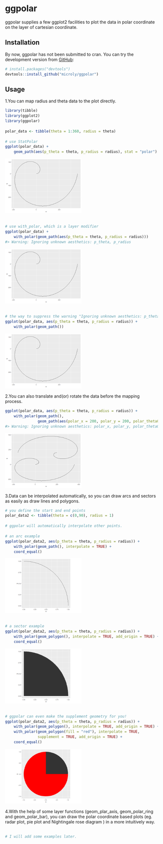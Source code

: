 
<!-- README.md is generated from README.Rmd. Please edit that file -->

# ggpolar

<!-- badges: start -->

<!-- badges: end -->

ggpolar supplies a few ggplot2 facilities to plot the data in polar
coordinate on the layer of cartesian coordinate.

## Installation

By now, ggpolar has not been submitted to cran. You can try the
development version from [GitHub](https://github.com/):

``` r
# install.packages("devtools")
devtools::install_github("microly/ggpolar")
```

## Usage

1.You can map radius and theta data to the plot directly.

``` r
library(tibble)
library(ggplot2)
library(ggpolar)

polar_data <- tibble(theta = 1:360, radius = theta)

# use StatPolar
ggplot(polar_data) + 
    geom_path(aes(p_theta = theta, p_radius = radius), stat = "polar")
```

<img src="man/figures/README-map_radius_theta-1.png" width="50%" />

``` r

# use with_polar, which is a layer modifier
ggplot(polar_data) + 
    with_polar(geom_path(aes(p_theta = theta, p_radius = radius)))
#> Warning: Ignoring unknown aesthetics: p_theta, p_radius
```

<img src="man/figures/README-map_radius_theta-2.png" width="50%" />

``` r

# the way to suppress the warning "Ignoring unknown aesthetics: p_theta, p_radius":
ggplot(polar_data, aes(p_theta = theta, p_radius = radius)) + 
    with_polar(geom_path())
```

<img src="man/figures/README-map_radius_theta-3.png" width="50%" />

2.You can also translate and(or) rotate the data before the mapping
process.

``` r
ggplot(polar_data, aes(p_theta = theta, p_radius = radius)) + 
    with_polar(geom_path(),
               geom_path(aes(polar_x = 200, polar_y = 200, polar_theta0 = 180)))
#> Warning: Ignoring unknown aesthetics: polar_x, polar_y, polar_theta0
```

<img src="man/figures/README-translate_rotate-1.png" width="50%" />

3.Data can be interpolated automatically, so you can draw arcs and
sectors as easily as draw lines and polygons.

``` r
# you define the start and end points
polar_data2 <- tibble(theta = c(0,90), radius = 1)

# ggpolar will automatically interpolate other points.

# an arc example
ggplot(polar_data2, aes(p_theta = theta, p_radius = radius)) + 
    with_polar(geom_path(), interpolate = TRUE) + 
    coord_equal()
```

<img src="man/figures/README-interpolation-1.png" width="50%" />

``` r

# a sector example
ggplot(polar_data2, aes(p_theta = theta, p_radius = radius)) + 
    with_polar(geom_polygon(), interpolate = TRUE, add_origin = TRUE) + 
    coord_equal()
```

<img src="man/figures/README-interpolation-2.png" width="50%" />

``` r

# ggpolar can even make the supplement geometry for you! 
ggplot(polar_data2, aes(p_theta = theta, p_radius = radius)) + 
    with_polar(geom_polygon(), interpolate = TRUE, add_origin = TRUE) +
    with_polar(geom_polygon(fill = "red"), interpolate = TRUE, 
               supplement = TRUE, add_origin = TRUE) +
    coord_equal()
```

<img src="man/figures/README-interpolation-3.png" width="50%" />

4.With the help of some layer functions (geom\_plar\_axis,
geom\_polar\_ring and geom\_polar\_bar), you can draw the polar
coordinate based plots (eg. radar plot, pie plot and Nightingale rose
diagram ) in a more intuitively way.

``` r

# I will add some examples later.
```
